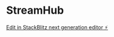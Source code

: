 # StreamHub

[Edit in StackBlitz next generation editor ⚡️](https://stackblitz.com/~/github.com/masulhasan/StreamHub)